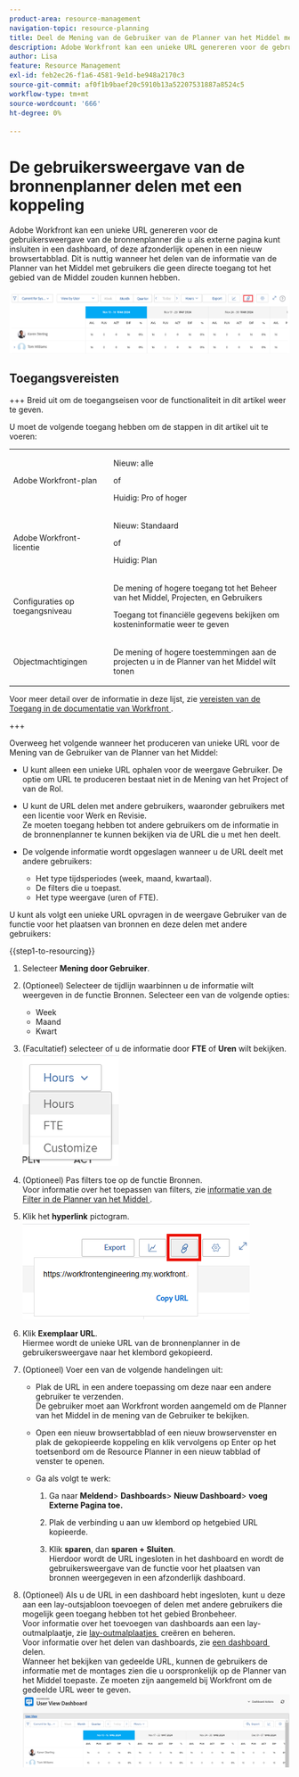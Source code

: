 ```yaml
---
product-area: resource-management
navigation-topic: resource-planning
title: Deel de Mening van de Gebruiker van de Planner van het Middel met een Verbinding
description: Adobe Workfront kan een unieke URL genereren voor de gebruikersweergave van de bronnenplanner die u als externe pagina kunt insluiten in een dashboard, of deze afzonderlijk openen in een nieuw browsertabblad. Dit is nuttig wanneer het delen van de informatie van de Planner van het Middel met gebruikers die geen directe toegang tot het gebied van de Middel zouden kunnen hebben.
author: Lisa
feature: Resource Management
exl-id: feb2ec26-f1a6-4581-9e1d-be948a2170c3
source-git-commit: af0f1b9baef20c5910b13a52207531887a8524c5
workflow-type: tm+mt
source-wordcount: '666'
ht-degree: 0%

---
```


# De gebruikersweergave van de bronnenplanner delen met een koppeling

Adobe Workfront kan een unieke URL genereren voor de gebruikersweergave van de bronnenplanner die u als externe pagina kunt insluiten in een dashboard, of deze afzonderlijk openen in een nieuw browsertabblad. Dit is nuttig wanneer het delen van de informatie van de Planner van het Middel met gebruikers die geen directe toegang tot het gebied van de Middel zouden kunnen hebben.

![&#x200B; mening van de Gebruiker met verbinding &#x200B;](assets/rp-user-view-with-link-highlight-350x49.png)

## Toegangsvereisten

+++ Breid uit om de toegangseisen voor de functionaliteit in dit artikel weer te geven.

U moet de volgende toegang hebben om de stappen in dit artikel uit te voeren:

<table style="table-layout:auto"> 
 <col> 
 <col> 
 <tbody> 
  <tr> 
   <td role="rowheader">Adobe Workfront-plan</td> 
    <td><p>Nieuw: alle</p>
       <p>of</p>
       <p>Huidig: Pro of hoger</p> </td> 
  </tr> 
  <tr> 
   <td role="rowheader">Adobe Workfront-licentie</td> 
   <td><p>Nieuw: Standaard</p>
       <p>of</p>
       <p>Huidig: Plan</p></td> 
  </tr> 
  <tr> 
   <td role="rowheader">Configuraties op toegangsniveau</td> 
   <td> <p>De mening of hogere toegang tot het Beheer van het Middel, Projecten, en Gebruikers</p> <p>Toegang tot financiële gegevens bekijken om kosteninformatie weer te geven</p></td> 
  </tr> 
  <tr> 
   <td role="rowheader">Objectmachtigingen</td> 
   <td> <p>De mening of hogere toestemmingen aan de projecten u in de Planner van het Middel wilt tonen</p></td> 
  </tr> 
 </tbody> 
</table>

Voor meer detail over de informatie in deze lijst, zie [&#x200B; vereisten van de Toegang in de documentatie van Workfront &#x200B;](/help/quicksilver/administration-and-setup/add-users/access-levels-and-object-permissions/access-level-requirements-in-documentation.md).

+++

Overweeg het volgende wanneer het produceren van unieke URL voor de Mening van de Gebruiker van de Planner van het Middel:

* U kunt alleen een unieke URL ophalen voor de weergave Gebruiker. De optie om URL te produceren bestaat niet in de Mening van het Project of van de Rol.
* U kunt de URL delen met andere gebruikers, waaronder gebruikers met een licentie voor Werk en Revisie.\
  Ze moeten toegang hebben tot andere gebruikers om de informatie in de bronnenplanner te kunnen bekijken via de URL die u met hen deelt.
* De volgende informatie wordt opgeslagen wanneer u de URL deelt met andere gebruikers:

   * Het type tijdsperiodes (week, maand, kwartaal).
   * De filters die u toepast.
   * Het type weergave (uren of FTE).

U kunt als volgt een unieke URL opvragen in de weergave Gebruiker van de functie voor het plaatsen van bronnen en deze delen met andere gebruikers:

{{step1-to-resourcing}}

1. Selecteer **Mening door Gebruiker**.
1. (Optioneel) Selecteer de tijdlijn waarbinnen u de informatie wilt weergeven in de functie Bronnen. Selecteer een van de volgende opties:

   * Week
   * Maand
   * Kwart

1. (Facultatief) selecteer of u de informatie door **FTE** of **Uren** wilt bekijken.\
   ![&#x200B; Uitgezochte VTE of Uren &#x200B;](assets/rp-hours-or-fte-in-user-view.png)

1. (Optioneel) Pas filters toe op de functie Bronnen.\
   Voor informatie over het toepassen van filters, zie [&#x200B; informatie van de Filter in de Planner van het Middel &#x200B;](../../resource-mgmt/resource-planning/filter-resource-planner.md).

1. Klik het **hyperlink** pictogram.\
   ![&#x200B; het pictogram van de Hyperlink en URL &#x200B;](assets/rp-generate-url-from-link-icon.png)

1. Klik **Exemplaar URL**.\
   Hiermee wordt de unieke URL van de bronnenplanner in de gebruikersweergave naar het klembord gekopieerd.

1. (Optioneel) Voer een van de volgende handelingen uit:

   * Plak de URL in een andere toepassing om deze naar een andere gebruiker te verzenden.\
     De gebruiker moet aan Workfront worden aangemeld om de Planner van het Middel in de mening van de Gebruiker te bekijken.
   * Open een nieuw browsertabblad of een nieuw browservenster en plak de gekopieerde koppeling en klik vervolgens op Enter op het toetsenbord om de Resource Planner in een nieuw tabblad of venster te openen.
   * Ga als volgt te werk:

     <!--   
     <MadCap:conditionalText data-mc-conditions="QuicksilverOrClassic.Draft mode">   
     (NOTE:&nbsp;turn this into a numbered list)   
     </MadCap:conditionalText>   
     -->

      1. Ga naar **Meldend**> **Dashboards**> **Nieuw Dashboard**> **voeg Externe Pagina toe.**

      1. Plak de verbinding u aan uw klembord op het **&#x200B;**&#x200B;gebied URL kopieerde.
      1. Klik **sparen**, dan **sparen + Sluiten**.\
         Hierdoor wordt de URL ingesloten in het dashboard en wordt de gebruikersweergave van de functie voor het plaatsen van bronnen weergegeven in een afzonderlijk dashboard.

1. (Optioneel) Als u de URL in een dashboard hebt ingesloten, kunt u deze aan een lay-outsjabloon toevoegen of delen met andere gebruikers die mogelijk geen toegang hebben tot het gebied Bronbeheer.\
   Voor informatie over het toevoegen van dashboards aan een lay-outmalplaatje, zie [&#x200B; lay-outmalplaatjes &#x200B;](../../administration-and-setup/customize-workfront/use-layout-templates/create-and-manage-layout-templates.md) creëren en beheren.\
   Voor informatie over het delen van dashboards, zie [&#x200B; een dashboard &#x200B;](../../reports-and-dashboards/dashboards/creating-and-managing-dashboards/share-dashboard.md) delen.\
   Wanneer het bekijken van gedeelde URL, kunnen de gebruikers de informatie met de montages zien die u oorspronkelijk op de Planner van het Middel toepaste. Ze moeten zijn aangemeld bij Workfront om de gedeelde URL weer te geven.\
   ![&#x200B; dashboard van de Steekproef met getoonde Planner van het Middel &#x200B;](assets/user-view-dashoard-from-unique-url-350x85.png)
